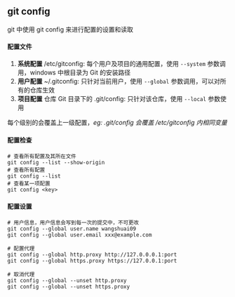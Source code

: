 ## git config 
git 中使用 git config 来进行配置的设置和读取

#### 配置文件
  1. **系统配置**
        /etc/gitconfig: 每个用户及项目的通用配置，使用 `--system` 参数调用，windows 中根目录为 Git 的安装路径
  2. **用户配置**
        ~/.gitconfig: 只针对当前用户，使用 `--global` 参数调用，可以对所有的仓库生效
  3. **项目配置**
        仓库 Git 目录下的 .git/config: 只针对该仓库，使用 `--local` 参数使用

每个级别的会覆盖上一级配置，*eg: .git/config 会覆盖 /etc/gitconfig 内相同变量*

#### 配置检查
```shell
# 查看所有配置及其所在文件
git config --list --show-origin
# 查看所有配置
git config --list 
# 查看某一项配置
git config <key>
```

#### 配置设置
```shell
# 用户信息，用户信息会写到每一次的提交中，不可更改
git config --global user.name wangshuai09
git config --global user.email xxx@example.com

# 配置代理
git config --global http.proxy http://127.0.0.0.1:port
git config --global https.proxy https://127.0.0.1:port

# 取消代理
git config --global --unset http.proxy
git config --global --unset https.proxy
```
